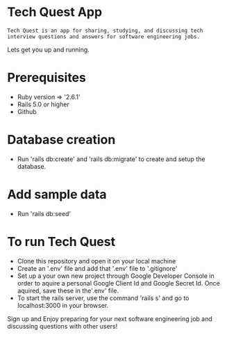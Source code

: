 # Tech Quest App
    Tech Quest is an app for sharing, studying, and discussing tech interview questions and answers for software engineering jobs. 

Lets get you up and running.

# Prerequisites
* Ruby version => '2.6.1'
* Rails 5.0 or higher
* Github

# Database creation
* Run 'rails db:create' and 'rails db:migrate' to create and setup the database.

# Add sample data
* Run 'rails db:seed'

# To run Tech Quest
* Clone this repository and open it on your local machine
* Create an '.env' file and add that '.env' file to '.gitignore' 
* Set up a your own new project through Google Developer Console in order to  aquire a personal Google Client Id and Google Secret Id. Once aquired, save these in the'.env' file.
* To start the rails server, use the command 'rails s' and go to localhost:3000 in your browser.

Sign up and Enjoy preparing for your next software engineering job and discussing questions with other users!


